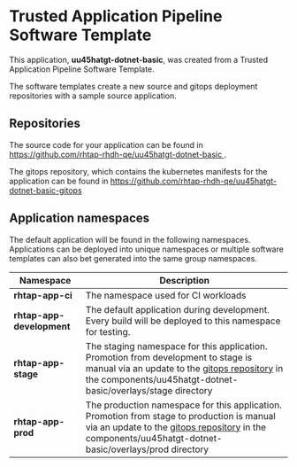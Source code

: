 # Trusted Application Pipeline Software Template

This application, **uu45hatgt-dotnet-basic**, was created from a Trusted Application Pipeline Software Template.

The software templates create a new source and gitops deployment repositories with a sample source application. 

## Repositories

The source code for your application can be found in [https://github.com/rhtap-rhdh-qe/uu45hatgt-dotnet-basic ](https://github.com/rhtap-rhdh-qe/uu45hatgt-dotnet-basic ).
 
The gitops repository, which contains the kubernetes manifests for the application can be found in 
[https://github.com/rhtap-rhdh-qe/uu45hatgt-dotnet-basic-gitops ](https://github.com/rhtap-rhdh-qe/uu45hatgt-dotnet-basic-gitops ) 

## Application namespaces 

The default application will be found in the following namespaces. Applications can be deployed into unique namespaces or multiple software templates can also bet generated into the same group namespaces.  

|  Namespace   |  Description   |  
| -------- | -------- |
| **rhtap-app-ci** | The namespace used for CI workloads |
| **rhtap-app-development** | The default application during development. Every build will be deployed to this namespace for testing. |
| **rhtap-app-stage** | The staging namespace for this application. Promotion from development to stage is manual via an update to the [gitops repository](https://github.com/rhtap-rhdh-qe/uu45hatgt-dotnet-basic-gitops ) in the components/uu45hatgt-dotnet-basic/overlays/stage directory |
| **rhtap-app-prod** | The production namespace for this application. Promotion from stage to production is manual via an update to the [gitops repository](https://github.com/rhtap-rhdh-qe/uu45hatgt-dotnet-basic-gitops ) in the components/uu45hatgt-dotnet-basic/overlays/prod directory |
